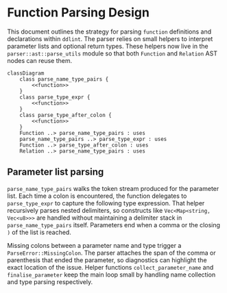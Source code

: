 # Function Parsing Design

This document outlines the strategy for parsing `function` definitions and
declarations within `ddlint`. The parser relies on small helpers to interpret
parameter lists and optional return types. These helpers now live in the
`parser::ast::parse_utils` module so that both `Function` and `Relation` AST
nodes can reuse them.

```mermaid
classDiagram
    class parse_name_type_pairs {
        <<function>>
    }
    class parse_type_expr {
        <<function>>
    }
    class parse_type_after_colon {
        <<function>>
    }
    Function ..> parse_name_type_pairs : uses
    parse_name_type_pairs ..> parse_type_expr : uses
    Function ..> parse_type_after_colon : uses
    Relation ..> parse_name_type_pairs : uses
```

## Parameter list parsing

`parse_name_type_pairs` walks the token stream produced for the parameter list.
Each time a colon is encountered, the function delegates to `parse_type_expr` to
capture the following type expression. That helper recursively parses nested
delimiters, so constructs like `Vec<Map<string, Vec<u8>>>` are handled without
maintaining a delimiter stack in `parse_name_type_pairs` itself. Parameters end
when a comma or the closing `)` of the list is reached.

Missing colons between a parameter name and type trigger a
`ParseError::MissingColon`. The parser attaches the span of the comma or
parenthesis that ended the parameter, so diagnostics can highlight the exact
location of the issue. Helper functions `collect_parameter_name` and
`finalise_parameter` keep the main loop small by handling name collection and
type parsing respectively.

